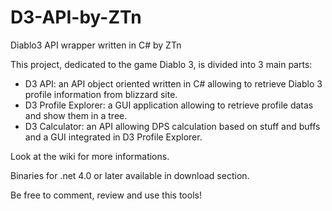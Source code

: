 D3-API-by-ZTn
=============

Diablo3 API wrapper written in C# by ZTn

This project, dedicated to the game Diablo 3, is divided into 3 main parts:
* D3 API: an API object oriented written in C# allowing to retrieve Diablo 3 profile information from blizzard site.
* D3 Profile Explorer: a GUI application allowing to retrieve profile datas and show them in a tree.
* D3 Calculator: an API allowing DPS calculation based on stuff and buffs and a GUI integrated in D3 Profile Explorer.

Look at the wiki for more informations.

Binaries for .net 4.0 or later available in download section.

Be free to comment, review and use this tools!